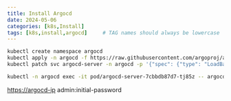```yaml
---
title: Install Argocd
date: 2024-05-06
categories: [k8s,Install]
tags: [k8s,install,argocd]     # TAG names should always be lowercase
---
```


```bash
kubectl create namespace argocd
kubectl apply -n argocd -f https://raw.githubusercontent.com/argoproj/argo-cd/stable/manifests/install.yaml
kubectl patch svc argocd-server -n argocd -p '{"spec": {"type": "LoadBalancer"}}'
```

```bash
kubectl -n argocd exec -it pod/argocd-server-7cbbdb87d7-tj85z -- argocd admin initial-password
```

<https://argocd-ip> admin:initial-password
